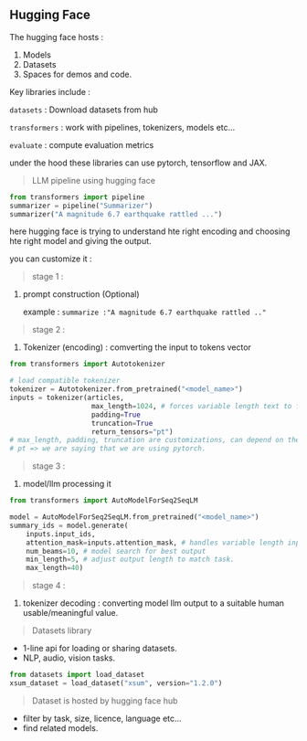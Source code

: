 ## Hugging Face

The hugging face hosts :

1. Models
2. Datasets
3. Spaces for demos and code.

Key libraries include :

`datasets` : Download datasets from hub

`transformers` : work with pipelines, tokenizers, models etc...

`evaluate` : compute evaluation metrics

under the hood these libraries can use pytorch, tensorflow and JAX.

> LLM pipeline using hugging face 
```python
from transformers import pipeline
summarizer = pipeline("Summarizer")
summarizer("A magnitude 6.7 earthquake rattled ...")
```
here hugging face is trying to understand hte right encoding and choosing hte right model and giving the output.

you can customize it :

> stage 1 : 

1. prompt construction (Optional)
    
    example : `summarize :"A magnitude 6.7 earthquake rattled .."`

> stage 2 :

1. Tokenizer (encoding) : comverting the input to tokens vector

``` python
from transformers import Autotokenizer

# load compatible tokenizer
tokenizer = Autotokenizer.from_pretrained("<model_name>")
inputs = tokenizer(articles, 
                    max_length=1024, # forces variable length text to fixed length tensors.
                    padding=True
                    truncation=True
                    return_tensors="pt")
# max_length, padding, truncation are customizations, can depend on the relevant model in use.
# pt => we are saying that we are using pytorch.
```

> stage 3 :

1. model/llm processing it

```python
from transformers import AutoModelForSeq2SeqLM

model = AutoModelForSeq2SeqLM.from_pretrained("<model_name>")
summary_ids = model.generate(
    inputs.input_ids,
    attention_mask=inputs.attention_mask, # handles variable length inputs
    num_beams=10, # model search for best output
    min_length=5, # adjust output length to match task.
    max_length=40)
```

> stage 4 :

1. tokenizer decoding : converting model llm output to a suitable human usable/meaningful value.

> Datasets library

- 1-line api for loading or sharing datasets.
- NLP, audio, vision tasks.

```python
from datasets import load_dataset
xsum_dataset = load_dataset("xsum", version="1.2.0")
```

> Dataset is hosted by hugging face hub

- filter by task, size, licence, language etc...
- find related models.